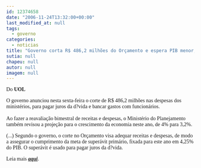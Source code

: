 ```yaml
---
id: 12374658
date: "2006-11-24T13:32:00+00:00"
last_modified_at: null
tags:
  - governo
categories:
  - noticias
title: "Governo corta R$ 486,2 milhões do Orçamento e espera PIB menor, de 3,2%"
sutia: null
chapeu: null
autor: null
imagem: null
---
```

<p><P><FONT face=Verdana>Do <STRONG>UOL</STRONG></FONT></P></p>
<p><P><FONT face=Verdana>O governo anunciou nesta sexta-feira o corte de R$ 486,2 milhões nas despesas dos ministérios, para pagar juros da d?vida e bancar gastos com funcionários.<BR><BR>Ao fazer a reavaliação bimestral de receitas e despesas, o Ministério do Planejamento também revisou a projeção para o crescimento da economia neste ano, de 4% para 3,2%.</FONT></P></p>
<p><P><FONT face=Verdana>(...) </FONT><FONT face=Verdana>Segundo o governo, o corte no Orçamento visa adequar receitas e despesas, de modo a assegurar o cumprimento da meta de superávit primário, fixada para este ano em 4,25% do PIB. O superávit é usado para pagar juros da d?vida.</FONT></P></p>
<p><P><FONT face=Verdana>Leia mais <EM><A href=\"https://noticias.uol.com.br/economia/ultnot/2006/11/24/ult82u6430.jhtm\" target=_blank><STRONG>aqui</STRONG></A></EM>.</P></FONT> </p>
